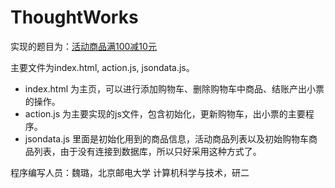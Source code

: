# ThoughtWorks
实现的题目为：[活动商品满100减10元](https://jinshuju.net/f/erAsn0)  

主要文件为index.html, action.js, jsondata.js。
* index.html 为主页，可以进行添加购物车、删除购物车中商品、结账产出小票的操作。
* action.js 为主要实现的js文件，包含初始化，更新购物车，出小票的主要程序。
* jsondata.js 里面是初始化用到的商品信息，活动商品列表以及初始购物车商品列表，由于没有连接到数据库，所以只好采用这种方式了。

程序编写人员：魏璐，北京邮电大学 计算机科学与技术，研二
